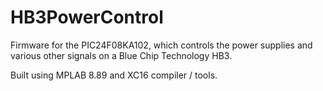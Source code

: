 HB3PowerControl
===============

Firmware for the PIC24F08KA102, which controls the power supplies and various other signals on a Blue Chip Technology HB3. 

Built using MPLAB 8.89 and XC16 compiler / tools.
